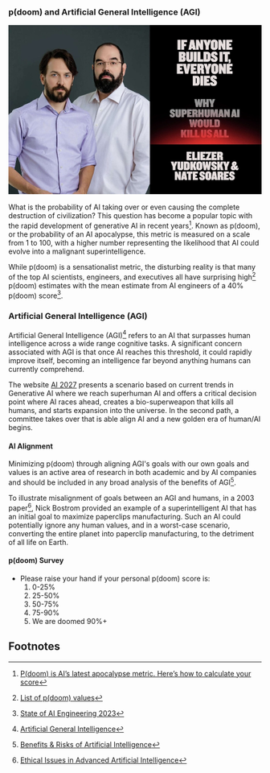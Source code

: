 ### p(doom) and Artificial General Intelligence (AGI)

![Cover with authors of If Anyone Builds it, Everyone Dies](imgs/book-cover-if-anyone-builds-it-everyone-dies.jpg)

What is the probability of AI taking over or even causing the complete destruction of 
civilization? This question has become a popular topic with the rapid development of generative
AI in recent years[^FAST]. Known as p(doom), or the probability of an AI
apocalypse, this metric is measured on a scale from 1 to 100, with a higher number representing 
the likelihood that AI could evolve into a malignant superintelligence. 

While p(doom) is a sensationalist metric, the disturbing reality is
that many of the top AI scientists, engineers, and executives all have surprising 
high[^PAUSEAI] p(doom) estimates with the mean estimate from AI engineers
of a 40% p(doom) score[^ENGINEERS_SURVEY]. 


### Artificial General Intelligence (AGI)
Artificial General Intelligence (AGI)[^AGI] refers to an AI that surpasses human intelligence 
across a wide range cognitive tasks. A significant concern associated with AGI is that once AI reaches
this threshold, it could rapidly improve itself, becoming an intelligence far beyond anything 
humans can currently comprehend.

The website [AI 2027](https://ai-2027.com/) presents a scenario based on current trends in 
Generative AI where we reach superhuman AI and offers a critical decision point where AI races
ahead, creates a bio-superweapon that kills all humans, and starts expansion into the universe.
In the second path, a committee takes over that is able align AI and a new golden era of human/AI
begins. 


#### AI Alignment
Minimizing p(doom) through aligning AGI's goals with our own goals and values is an active area
of research in both academic and by AI companies and should be included in any broad analysis of
the benefits of AGI[^BENEFIT_RISK].

To illustrate misalignment of goals between an AGI and humans, in a 2003 paper[^BOSTROM], Nick Bostrom 
provided an example of a superintelligent AI that has an initial goal to maximize paperclips 
manufacturing. Such an AI could potentially ignore any human values, and in a worst-case scenario,
converting the entire planet into paperclip manufacturing, to the detriment of all life on Earth.

#### p(doom) Survey 
- Please raise your hand if your personal p(doom) score is:
    1. 0-25%
    2. 25-50%
    3. 50-75%
    4. 75-90%
    5. We are doomed 90%+
 
## Footnotes
[^FAST]: [P(doom) is AI’s latest apocalypse metric. Here’s how to calculate your score](https://www.fastcompany.com/90994526/pdoom-explained-how-to-calculate-your-score-on-ai-apocalypse-metric)
[^PAUSEAI]: [List of p(doom) values](https://pauseai.info/pdoom)
[^ENGINEERS_SURVEY]: [State of AI Engineering 2023](https://elemental-croissant-32a.notion.site/State-of-AI-Engineering-2023-20c09dc1767f45988ee1f479b4a84135#694f89e86f9148cb855220ec05e9c631)
[^AGI]: [Artificial General Intelligence](https://en.wikipedia.org/wiki/Artificial_general_intelligence)
[^BOSTROM]: [Ethical Issues in Advanced Artificial Intelligence](https://nickbostrom.com/ethics/ai)
[^BENEFIT_RISK]: [Benefits & Risks of Artificial Intelligence](https://futureoflife.org/ai/benefits-risks-of-artificial-intelligence/)

